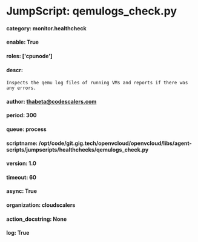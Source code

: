 
# JumpScript: qemulogs_check.py
        
#### category: monitor.healthcheck
#### enable: True
#### roles: ['cpunode']
#### descr: 
```
Inspects the qemu log files of running VMs and reports if there was any errors.

```
#### author: thabeta@codescalers.com
#### period: 300
#### queue: process
#### scriptname: /opt/code/git.gig.tech/openvcloud/openvcloud/libs/agent-scripts/jumpscripts/healthchecks/qemulogs_check.py
#### version: 1.0
#### timeout: 60
#### async: True
#### organization: cloudscalers
#### action_docstring: None
#### log: True